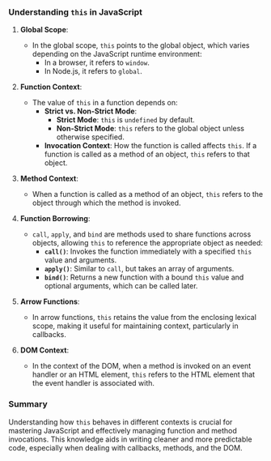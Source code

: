 

### Understanding `this` in JavaScript

1. **Global Scope**:
   - In the global scope, `this` points to the global object, which varies depending on the JavaScript runtime environment:
     - In a browser, it refers to `window`.
     - In Node.js, it refers to `global`.

2. **Function Context**:
   - The value of `this` in a function depends on:
     - **Strict vs. Non-Strict Mode**:
       - **Strict Mode**: `this` is `undefined` by default.
       - **Non-Strict Mode**: `this` refers to the global object unless otherwise specified.
     - **Invocation Context**: How the function is called affects `this`. If a function is called as a method of an object, `this` refers to that object.

3. **Method Context**:
   - When a function is called as a method of an object, `this` refers to the object through which the method is invoked.

4. **Function Borrowing**:
   - `call`, `apply`, and `bind` are methods used to share functions across objects, allowing `this` to reference the appropriate object as needed:
     - **`call()`**: Invokes the function immediately with a specified `this` value and arguments.
     - **`apply()`**: Similar to `call`, but takes an array of arguments.
     - **`bind()`**: Returns a new function with a bound `this` value and optional arguments, which can be called later.

5. **Arrow Functions**:
   - In arrow functions, `this` retains the value from the enclosing lexical scope, making it useful for maintaining context, particularly in callbacks.

6. **DOM Context**:
   - In the context of the DOM, when a method is invoked on an event handler or an HTML element, `this` refers to the HTML element that the event handler is associated with.

### Summary
Understanding how `this` behaves in different contexts is crucial for mastering JavaScript and effectively managing function and method invocations. This knowledge aids in writing cleaner and more predictable code, especially when dealing with callbacks, methods, and the DOM.
